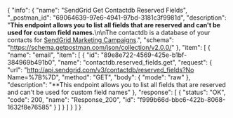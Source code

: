 {
  "info": {
    "name": "SendGrid Get Contactdb Reserved Fields",
    "_postman_id": "69064639-97e6-4941-97bd-3181c3f9981d",
    "description": "**This endpoint allows you to list all fields that are reserved and can't be used for custom field names.**\n\nThe contactdb is a database of your contacts for [SendGrid Marketing Campaigns](https://sendgrid.com/docs/User_Guide/Marketing_Campaigns/index.html).",
    "schema": "https://schema.getpostman.com/json/collection/v2.0.0/"
  },
  "item": [
    {
      "name": "email",
      "item": [
        {
          "id": "89e8e722-4569-425e-b1bf-384969b491b0",
          "name": "contactdb.reserved_fields.get",
          "request": {
            "url": "http://api.sendgrid.com/v3/contactdb/reserved_fields?No Name=%7B%7D",
            "method": "GET",
            "body": {
              "mode": "raw"
            },
            "description": "**This endpoint allows you to list all fields that are reserved and can't be used for custom field names"
          },
          "response": [
            {
              "status": "OK",
              "code": 200,
              "name": "Response_200",
              "id": "f999b66d-bbc6-422b-8068-1632f8e76585"
            }
          ]
        }
      ]
    }
  ]
}